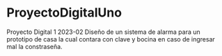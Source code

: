 # ProyectoDigitalUno
Proyecto Digital 1 2023-02 
Diseño de un sistema de alarma para un prototipo de casa la cual contara con clave y bocina en caso de ingresar mal la constraseña.
